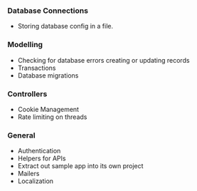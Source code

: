### Database Connections

* Storing database config in a file.

### Modelling

* Checking for database errors creating or updating records
* Transactions
* Database migrations

### Controllers

* Cookie Management
* Rate limiting on threads

### General

* Authentication
* Helpers for APIs
* Extract out sample app into its own project
* Mailers
* Localization